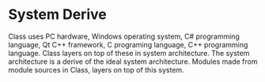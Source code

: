# System Derive

Class uses PC hardware, Windows operating system, C# programming language, Qt C++ framework, 
C programing language, C++ programming language.
Class layers on top of these in system architecture.
The system architecture is a derive of the ideal system architecture.
Modules made from module sources in Class, layers on top of this system.